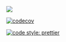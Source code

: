 ![](https://github.com/michel-lacle/simple-nasa-image-downloader/workflows/build/badge.svg)

[![codecov](https://codecov.io/gh/michel-lacle/simple-nasa-image-downloader/branch/master/graph/badge.svg)](https://codecov.io/gh/michel-lacle/simple-nasa-image-downloader)

[![code style: prettier](https://img.shields.io/badge/code_style-prettier-ff69b4.svg?style=flat-square)](https://github.com/prettier/prettier)

